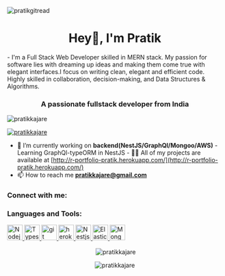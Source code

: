 ![pratikgitread](https://user-images.githubusercontent.com/75242181/174532149-4711b66d-55ce-4933-95d9-b1ade01c78c7.gif)
<h1 align="center">Hey👋, I'm Pratik</h1>
- I'm a Full Stack Web Developer skilled in MERN stack. My passion for software
lies with dreaming up ideas and making them come true with elegant interfaces.I
focus on writing clean, elegant and efficient code. Highly skilled in
collaboration, decision-making, and Data Structures & Algorithms.

<h3 align="center">A passionate fullstack developer from India</h3>

<p align="left">
  <img
    src="https://komarev.com/ghpvc/?username=pratikkajare&label=Profile%20views&color=0e75b6&style=flat"
    alt="pratikkajare" />
</p>

<p align="left">
  <a href="https://github.com/ryo-ma/github-profile-trophy"
    ><img
      src="https://github-profile-trophy.vercel.app/?username=pratikkajare"
      alt="pratikkajare"
  /></a>
</p>

- 🔭 I’m currently working on **backend(NestJS/GraphQl/Mongoo/AWS)** - Learning
GraphQl-typeORM in NestJS - 👨‍💻 All of my projects are available at
[http://r-portfolio-pratik.herokuapp.com/](http://r-portfolio-pratik.herokuapp.com/)
- 📫 How to reach me **pratikkajare@gmail.com**

<h3 align="left">Connect with me:</h3>
<p align="left"></p>

<h3 align="left">Languages and Tools:</h3>
<p align="left">
  <a href="https://nodejs.org/en/" target="_blank" rel="noreferrer">
    <img
      src="https://www.vectorlogo.zone/logos/nodejs/nodejs-icon.svg"
      alt="Nodejs"
      width="36"
      height="36" />
  </a>
  <a href="https://www.typescriptlang.org/" target="_blank" rel="noreferrer">
    <img
      src="https://www.vectorlogo.zone/logos/typescriptlang/typescriptlang-icon.svg"
      alt="Typescript"
      width="36"
      height="36" />
  </a>
  <a href="https://git-scm.com/" target="_blank" rel="noreferrer">
    <img
      src="https://www.vectorlogo.zone/logos/git-scm/git-scm-icon.svg"
      alt="git"
      width="36"
      height="36" />
  </a>
  <a href="https://heroku.com" target="_blank" rel="noreferrer">
    <img
      src="https://www.vectorlogo.zone/logos/heroku/heroku-icon.svg"
      alt="heroku"
      width="36"
      height="36" />
  </a>
  <a
    href="https://docs.nestjs.com/graphql/quick-start"
    target="_blank"
    rel="noreferrer">
    <img
      src="https://www.vectorlogo.zone/logos/nestjs/nestjs-icon.svg"
      alt="Nestjs"
      width="36"
      height="36" />
  </a>
  <a href="https://www.elastic.co/" target="_blank" rel="noreferrer">
    <img
      src="https://www.vectorlogo.zone/logos/elastic/elastic-icon.svg"
      alt="Elastic"
      width="36"
      height="36" />
  </a>
  <a href="https://www.linux.org/" target="_blank" rel="noreferrer">
    <img
      src="https://www.vectorlogo.zone/logos/mongodb/mongodb-icon.svg"
      alt="Mongo"
      width="36"
      height="36" />
  </a>
</p>
<center>
<p>
  &nbsp;<img
    align="center"
    src="https://github-readme-stats.vercel.app/api?username=pratikkajare&show_icons=true&locale=en"
    alt="pratikkajare" />
</p>

<p>
  <img
    align="center"
    src="https://github-readme-streak-stats.herokuapp.com/?user=pratikkajare&"
    alt="pratikkajare" />
</p>
</center>
